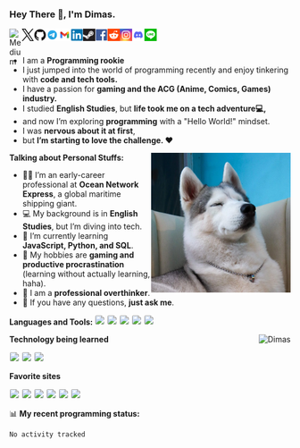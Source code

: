 ### Hey There 👋, I'm Dimas.

<a href="https://medium.com/@dimasalif5">
  <img align="left" alt="Medium" width="22px" src="https://cdn.jsdelivr.net/npm/simple-icons@9.0.0/icons/medium.svg" style="fill:#000000"/>
</a>
<a href="https://twitter.com/NeXa_303">
  <img align="left" alt="Twitter" width="22px" src="https://raw.githubusercontent.com/devicons/devicon/master/icons/twitter/twitter-original.svg"/>
</a>
<a href="https://github.com/TheNeXa">
  <img align="left" alt="Github" width="22px" src="https://raw.githubusercontent.com/devicons/devicon/master/icons/github/github-original.svg"/>
</a>
<a href="https://t.me/NeXa303">
  <img align="left" alt="Telegram" width="22px" src="https://raw.githubusercontent.com/edent/SuperTinyIcons/master/images/svg/telegram.svg"/>
</a>
<a href="mailto:dimasalif5@gmail.com">
  <img align="left" alt="Gmail" width="22px" src="https://raw.githubusercontent.com/edent/SuperTinyIcons/master/images/svg/gmail.svg"/>
</a>
<a href="https://www.linkedin.com/in/dimas-alif/">
  <img align="left" alt="LinkedIn" width="22px" src="https://raw.githubusercontent.com/devicons/devicon/master/icons/linkedin/linkedin-original.svg"/>
</a>
<a href="https://steamcommunity.com/id/thenexas/">
  <img align="left" alt="Steam" width="22px" src="https://raw.githubusercontent.com/edent/SuperTinyIcons/master/images/svg/steam.svg"/>
</a>
<a href="https://www.facebook.com/Dimas.KeNtobi">
  <img align="left" alt="Facebook" width="22px" src="https://raw.githubusercontent.com/devicons/devicon/master/icons/facebook/facebook-original.svg"/>
</a>
<a href="https://www.reddit.com/u/TheNeXa">
  <img align="left" alt="Reddit" width="22px" src="https://raw.githubusercontent.com/edent/SuperTinyIcons/master/images/svg/reddit.svg"/>
</a>
<a href="https://www.instagram.com/dimski__/">
  <img align="left" alt="Instagram" width="22px" src="https://raw.githubusercontent.com/edent/SuperTinyIcons/master/images/svg/instagram.svg"/>
</a>
<a href="https://discord.gg/W2pGkq3MzF">
  <img align="left" alt="Discord" width="22px" src="https://raw.githubusercontent.com/edent/SuperTinyIcons/master/images/svg/discord.svg"/>
</a>
<a href="https://line.me/R/ti/p/nexa303">
  <img align="left" alt="LINE" width="22px" src="https://raw.githubusercontent.com/edent/SuperTinyIcons/master/images/svg/line.svg"/>
</a>


<br />
<br />

- I am a **Programming rookie**
- I just jumped into the world of programming recently and enjoy tinkering with **code and tech tools.**
- I have a passion for **gaming and the ACG (Anime, Comics, Games) industry.**
- I studied **English Studies**, but **life took me on a tech adventure💻,**
- and now I’m exploring **programming** with a "Hello World!" mindset.
- I was **nervous about it at first**,
- but **I’m starting to love the challenge. ❤️**

<img align="right" alt="Dimas" width="250px" src="https://raw.githubusercontent.com/TheNeXa/TheNeXa/refs/heads/main/cute-dogo.jpg" />

**Talking about Personal Stuffs:**

- 👨‍🏛 I’m an early-career professional at **Ocean Network Express**, a global maritime shipping giant.
- 💻 My background is in **English Studies**, but I’m diving into tech.
- 🌱 I’m currently learning **JavaScript, Python, and SQL**.
- 🤔 My hobbies are **gaming and productive procrastination** (learning without actually learning, haha).
- 💼 I am a **professional overthinker**.
- 💬 If you have any questions, **just ask me**.




**Languages and Tools:** <code><img height="20" src="https://cdn.jsdelivr.net/npm/simple-icons@v8/icons/javascript.svg" style="background-color:white; border-radius:3px; padding:1px;"/></code>
<code><img height="20" src="https://cdn.jsdelivr.net/npm/simple-icons@v8/icons/python.svg" style="background-color:white; border-radius:3px; padding:1px;"/></code>
<code><img height="20" src="https://cdn.jsdelivr.net/npm/simple-icons@v8/icons/mysql.svg" style="background-color:white; border-radius:3px; padding:1px;"/></code>
<code><img height="20" src="https://cdn.jsdelivr.net/npm/simple-icons@v8/icons/git.svg" style="background-color:white; border-radius:3px; padding:1px;"/></code>
<code><img height="20" src="https://cdn.jsdelivr.net/npm/simple-icons@v8/icons/visualstudiocode.svg" style="background-color:white; border-radius:3px; padding:1px;"/></code>

<img align="right" src="https://github-readme-stats.vercel.app/api?username=TheNeXa&count_private=true&show_icons=true" alt="Dimas" />

**Technology being learned**

<code><img height="20" src="https://cdn.jsdelivr.net/npm/simple-icons@v8/icons/javascript.svg" style="background-color:white; border-radius:3px; padding:1px;"/></code>
<code><img height="20" src="https://cdn.jsdelivr.net/npm/simple-icons@v8/icons/python.svg" style="background-color:white; border-radius:3px; padding:1px;"/></code>
<code><img height="20" src="https://cdn.jsdelivr.net/npm/simple-icons@v8/icons/mysql.svg" style="background-color:white; border-radius:3px; padding:1px;"/></code>

**Favorite sites**

<code><img height="20" src="https://cdn.jsdelivr.net/npm/simple-icons@v8/icons/github.svg" style="background-color:white; border-radius:3px; padding:1px;"/></code>
<code><img height="20" src="https://cdn.jsdelivr.net/npm/simple-icons@v8/icons/reddit.svg" style="background-color:white; border-radius:3px; padding:1px;"/></code>
<code><img height="20" src="https://cdn.jsdelivr.net/npm/simple-icons@v8/icons/steam.svg" style="background-color:white; border-radius:3px; padding:1px;"/></code>
<code><img height="20" src="https://cdn.jsdelivr.net/npm/simple-icons@v8/icons/discord.svg" style="background-color:white; border-radius:3px; padding:1px;"/></code>
<code><img height="20" src="https://cdn.jsdelivr.net/npm/simple-icons@v8/icons/instagram.svg" style="background-color:white; border-radius:3px; padding:1px;"/></code>
<code><img height="20" src="https://cdn.jsdelivr.net/npm/simple-icons@v8/icons/myanimelist.svg" style="background-color:white; border-radius:3px; padding:1px;"/></code>


📊 **My recent programming status:**
<!--START_SECTION:waka-->

```txt
No activity tracked
```

<!--END_SECTION:waka-->
